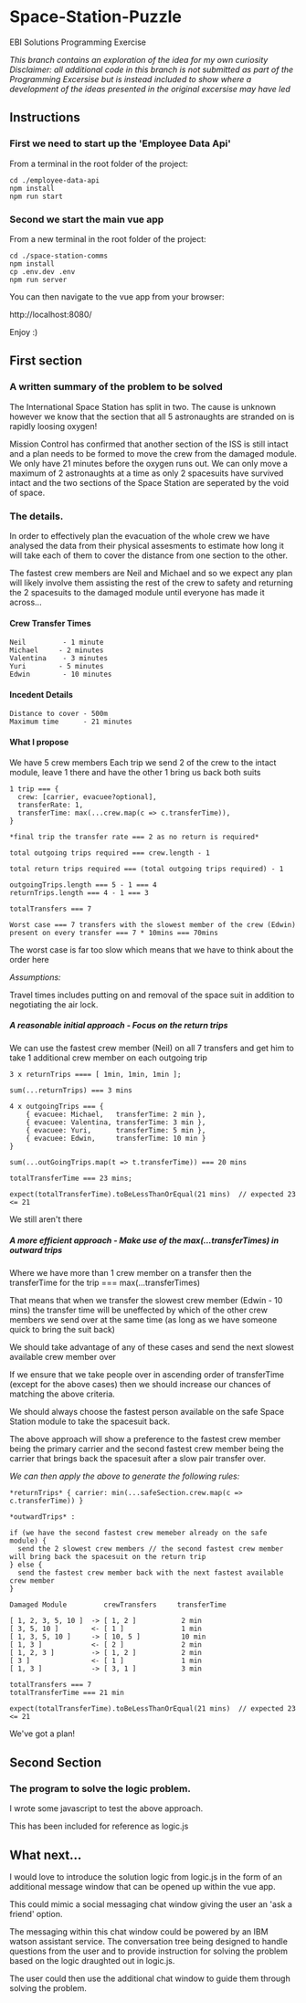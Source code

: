 # Space-Station-Puzzle

EBI Solutions Programming Exercise

*This branch contains an exploration of the idea for my own curiosity*
_Disclaimer: all additional code in this branch is not submitted as part of the Programming Excersise but is instead included to show where a development of the ideas presented in the original excersise may have led_

## Instructions

### First we need to start up the 'Employee Data Api'

From a terminal in the root folder of the project:

```
cd ./employee-data-api
npm install
npm run start
```

### Second we start the main vue app

From a new terminal in the root folder of the project:

```
cd ./space-station-comms
npm install
cp .env.dev .env
npm run server
```

You can then navigate to the vue app from your browser:

http://localhost:8080/

Enjoy :)


## First section

### A written summary of the problem to be solved

The International Space Station has split in two. The cause is unknown however we know that the section that all 5 astronaughts are stranded on is rapidly loosing oxygen!

Mission Control has confirmed that another section of the ISS is still intact and a plan needs to be formed to move the crew from the damaged module. We only have 21 minutes before the oxygen runs out. We can only move a maximum of 2 astronaughts at a time as only 2 spacesuits have survived intact and the two sections of the Space Station are seperated by the void of space.

### The details. 

In order to effectively plan the evacuation of the whole crew we have analysed the data from their physical assesments to estimate how long it will take each of them to cover the distance from one section to the other.

The fastest crew members are Neil and Michael and so we expect any plan will likely involve them assisting the rest of the crew to safety and returning the 2 spacesuits to the damaged module until everyone has made it across...

#### Crew Transfer Times

    Neil         - 1 minute
    Michael     - 2 minutes
    Valentina    - 3 minutes
    Yuri        - 5 minutes
    Edwin        - 10 minutes
    
#### Incedent Details

    Distance to cover - 500m
    Maximum time      - 21 minutes
    
#### What I propose

We have 5 crew members
Each trip we send 2 of the crew to the intact module, leave 1 there and have the other 1 bring us back both suits

```
1 trip === { 
  crew: [carrier, evacuee?optional], 
  transferRate: 1, 
  transferTime: max(...crew.map(c => c.transferTime)),
}
```

```
*final trip the transfer rate === 2 as no return is required*
```

```
total outgoing trips required === crew.length - 1
```

```
total return trips required === (total outgoing trips required) - 1
```

```
outgoingTrips.length === 5 - 1 === 4
returnTrips.length === 4 - 1 === 3
```

```
totalTransfers === 7
```

```
Worst case === 7 transfers with the slowest member of the crew (Edwin) present on every transfer === 7 * 10mins === 70mins
```
The worst case is far too slow which means that we have to think about the order here

*Assumptions:*

Travel times includes putting on and removal of the space suit in addition to negotiating the air lock.

##### A reasonable initial approach - Focus on the return trips

We can use the fastest crew member (Neil) on all 7 transfers and get him to take 1 additional crew member on each outgoing trip

```
3 x returnTrips ==== [ 1min, 1min, 1min ]; 

sum(...returnTrips) === 3 mins
```

```
4 x outgoingTrips === {
    { evacuee: Michael,   transferTime: 2 min },
    { evacuee: Valentina, transferTime: 3 min },
    { evacuee: Yuri,      transferTime: 5 min },
    { evacuee: Edwin,     transferTime: 10 min }
}

sum(...outGoingTrips.map(t => t.transferTime)) === 20 mins
```

```
totalTransferTime === 23 mins; 
```

```
expect(totalTransferTime).toBeLessThanOrEqual(21 mins)  // expected 23 <= 21
```
We still aren't there

##### A more efficient approach - Make use of the max(...transferTimes) in outward trips

Where we have more than 1 crew member on a transfer then the transferTime for the trip === max(...transferTimes)

That means that when we transfer the slowest crew member (Edwin - 10 mins) the transfer time will be uneffected by which of the other crew members we send over at the same time (as long as we have someone quick to bring the suit back)

We should take advantage of any of these cases and send the next slowest available crew member over 

If we ensure that we take people over in ascending order of transferTime (except for the above cases) then we should increase our chances of matching the above criteria.

We should always choose the fastest person available on the safe Space Station module to take the spacesuit back.

The above approach will show a preference to the fastest crew member being the primary carrier and the second fastest crew member being the carrier that brings back the spacesuit after a slow pair transfer over.

*We can then apply the above to generate the following rules:*

```
*returnTrips* { carrier: min(...safeSection.crew.map(c => c.transferTime)) }
```

```
*outwardTrips* :

if (we have the second fastest crew memeber already on the safe module) {
  send the 2 slowest crew members // the second fastest crew member will bring back the spacesuit on the return trip
} else {
  send the fastest crew member back with the next fastest available crew member
}
```

```
Damaged Module         crewTransfers     transferTime

[ 1, 2, 3, 5, 10 ]  -> [ 1, 2 ]           2 min
[ 3, 5, 10 ]        <- [ 1 ]              1 min
[ 1, 3, 5, 10 ]     -> [ 10, 5 ]          10 min
[ 1, 3 ]            <- [ 2 ]              2 min
[ 1, 2, 3 ]         -> [ 1, 2 ]           2 min
[ 3 ]               <- [ 1 ]              1 min
[ 1, 3 ]            -> [ 3, 1 ]           3 min

totalTransfers === 7
totalTransferTime === 21 min
```

```
expect(totalTransferTime).toBeLessThanOrEqual(21 mins)  // expected 23 <= 21
```

We've got a plan!


## Second Section

### The program to solve the logic problem.

I wrote some javascript to test the above approach.

This has been included for reference as logic.js


## What next...

I would love to introduce the solution logic from logic.js in the form of an additional message window that can be opened up within the vue app. 

This could mimic a social messaging chat window giving the user an 'ask a friend' option.

The messaging within this chat window could be powered by an IBM watson assistant service. The conversation tree being designed to handle questions from the user and to provide instruction for solving the problem based on the logic draughted out in logic.js.

The user could then use the additional chat window to guide them through solving the problem.

